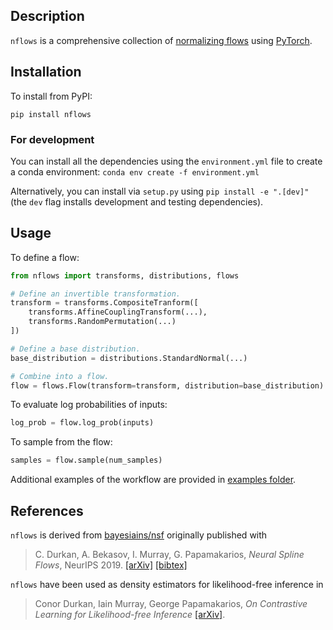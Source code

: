 ## Description
`nflows` is a comprehensive collection of [normalizing flows](https://arxiv.org/abs/1912.02762) using [PyTorch](https://pytorch.org).

## Installation

To install from PyPI:
```
pip install nflows
```

### For development

You can install all the dependencies using the `environment.yml` file to create a conda environment: `conda env create -f environment.yml`

Alternatively, you can install via `setup.py` using `pip install -e ".[dev]"` (the `dev` flag installs development and testing dependencies).

## Usage

To define a flow:

```python
from nflows import transforms, distributions, flows

# Define an invertible transformation.
transform = transforms.CompositeTranform([
    transforms.AffineCouplingTransform(...),
    transforms.RandomPermutation(...)
])

# Define a base distribution.
base_distribution = distributions.StandardNormal(...)

# Combine into a flow.
flow = flows.Flow(transform=transform, distribution=base_distribution)
```

To evaluate log probabilities of inputs:
```python
log_prob = flow.log_prob(inputs)
```

To sample from the flow:
```python
samples = flow.sample(num_samples)
```

Additional examples of the workflow are provided in [examples folder](https://github.com/arashabzd/nflows/tree/better-readme%233/examples).

## References
`nflows` is derived from [bayesiains/nsf](https://github.com/bayesiains/nsf) originally published with
> C. Durkan, A. Bekasov, I. Murray, G. Papamakarios, _Neural Spline Flows_, NeurIPS 2019.
> [[arXiv]](https://arxiv.org/abs/1906.04032) [[bibtex]](https://gpapamak.github.io/bibtex/neural_spline_flows.bib)


`nflows` have been used as density estimators for likelihood-free inference in 
> Conor Durkan, Iain Murray, George Papamakarios, _On Contrastive Learning for Likelihood-free Inference_
> [[arXiv]](https://arxiv.org/abs/2002.03712).
